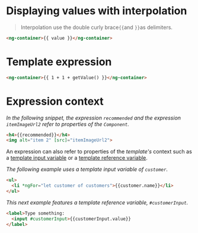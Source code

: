# Displaying values with interpolation

> Interpolation use the double curly brace`{{`and `}}`as delimiters.

```html
<ng-container>{{ value }}</ng-container>
```



# Template expression

```html
<ng-container>{{ 1 + 1 + getValue() }}</ng-container>
```



# Expression context

*In the following snippet, the expression `recommended` and the expression `itemImageUrl2` refer to properties of the `Component`.*

```html
<h4>{{recommended}}</h4>
<img alt="item 2" [src]="itemImageUrl2">
```



An expression can also refer to properties of the *template's* context such as a [template input variable](https://angular.io/guide/structural-directives#shorthand) or a [template reference variable](https://angular.io/guide/template-reference-variables).



*The following example uses a template input variable of `customer`.*

```html
<ul>
  <li *ngFor="let customer of customers">{{customer.name}}</li>
</ul>
```



*This next example features a template reference variable, `#customerInput`.*

```html
<label>Type something:
  <input #customerInput>{{customerInput.value}}
</label>
```





